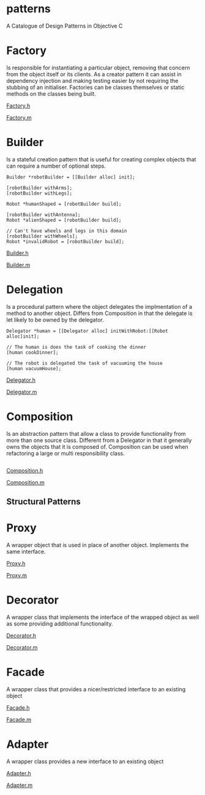 # patterns
A Catalogue of Design Patterns in Objective C

# Factory
Is responsible for instantiating a particular object, removing that concern from the object itself or its clients.
As a creator pattern it can assist in dependency injection and making testing easier by not requiring the stubbing of an initialiser. 
Factories can be classes themselves or static methods on the classes being built. 

[Factory.h](https://github.com/jdunwoody/patterns/blob/master/Patterns/Classes/Patterns/Factory.h)

[Factory.m](https://github.com/jdunwoody/patterns/blob/master/Patterns/Classes/Patterns/Factory.m)


# Builder
Is a stateful creation pattern that is useful for creating complex objects that can require a number of optional steps.

<script src="https://gist.github.com/jdunwoody/26e5898a193de911705d.js"></script>

```objc
Builder *robotBuilder = [[Builder alloc] init];

[robotBuilder withArms];
[robotBuilder withLegs];

Robot *humanShaped = [robotBuilder build];

[robotBuilder withAntenna];
Robot *alienShaped = [robotBuilder build];

// Can't have wheels and legs in this domain
[robotBuilder withWheels];
Robot *invalidRobot = [robotBuilder build];
```

[Builder.h](https://github.com/jdunwoody/patterns/blob/master/Patterns/Classes/Patterns/Builder.h)

[Builder.m](https://github.com/jdunwoody/patterns/blob/master/Patterns/Classes/Patterns/Builder.m)

# Delegation
Is a procedural pattern where the object delegates the implmentation of a method to another object.
Differs from Composition in that the delegate is let likely to be owned by the delegator.

```objc
Delegator *human = [[Delegator alloc] initWithRobot:[[Robot alloc]init];

// The human is does the task of cooking the dinner
[human cookDinner];

// The robot is delegated the task of vacuuming the house
[human vacuumHouse];
```

[Delegator.h](https://github.com/jdunwoody/patterns/blob/master/Patterns/Classes/Patterns/Delegator.h)

[Delegator.m](https://github.com/jdunwoody/patterns/blob/master/Patterns/Classes/Patterns/Delegator.m)

# Composition
Is an abstraction pattern that allow a class to provide functionality from more than one source class.
Different from a Delegator in that it generally owns the objects that it is composed of.
Composition can be used when refactoring a large or multi responsibility class.

```objc

```

[Composition.h](https://github.com/jdunwoody/patterns/blob/master/Patterns/Classes/Patterns/Composition.h)

[Composition.m](https://github.com/jdunwoody/patterns/blob/master/Patterns/Classes/Patterns/Composition.m)

## Structural Patterns

# Proxy
A wrapper object that is used in place of another object. Implements the same interface.

[Proxy.h](https://github.com/jdunwoody/patterns/blob/master/Patterns/Classes/Patterns/Proxy.h)

[Proxy.m](https://github.com/jdunwoody/patterns/blob/master/Patterns/Classes/Patterns/Proxy.m)

# Decorator
A wrapper class that implements the interface of the wrapped object as well as some providing additional functionality.

[Decorator.h](https://github.com/jdunwoody/patterns/blob/master/Patterns/Classes/Patterns/Decorator.h)

[Decorator.m](https://github.com/jdunwoody/patterns/blob/master/Patterns/Classes/Patterns/Decorator.m)

# Facade
A wrapper class that provides a nicer/restricted interface to an existing object

[Facade.h](https://github.com/jdunwoody/patterns/blob/master/Patterns/Classes/Patterns/Facade.h)

[Facade.m](https://github.com/jdunwoody/patterns/blob/master/Patterns/Classes/Patterns/Facade.m)

# Adapter
A wrapper class provides a new interface to an existing object

[Adapter.h](https://github.com/jdunwoody/patterns/blob/master/Patterns/Classes/Patterns/Adapter.h)

[Adapter.m](https://github.com/jdunwoody/patterns/blob/master/Patterns/Classes/Patterns/Adapter.m)
